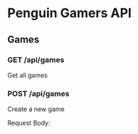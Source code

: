 # Penguin Gamers API

## Games

### GET /api/games
Get all games

### POST /api/games
Create a new game

Request Body: